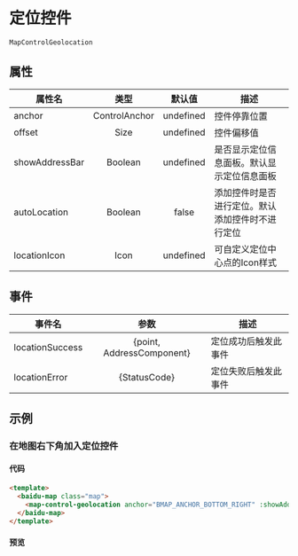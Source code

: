 # 定位控件

`MapControlGeolocation`

## 属性

|属性名|类型|默认值|描述|
|------|:---:|:---:|----|
|anchor|ControlAnchor|undefined|控件停靠位置|
|offset|Size|undefined|控件偏移值|
|showAddressBar|Boolean|undefined|是否显示定位信息面板。默认显示定位信息面板|
|autoLocation|Boolean|false|添加控件时是否进行定位。默认添加控件时不进行定位|
|locationIcon|Icon|undefined|可自定义定位中心点的Icon样式|

## 事件
|事件名|参数|描述|
|------|:---:|----|
|locationSuccess|{point, AddressComponent}|定位成功后触发此事件|
|locationError|{StatusCode}|定位失败后触发此事件|

## 示例

### 在地图右下角加入定位控件

#### 代码

```html
<template>
  <baidu-map class="map">
    <map-control-geolocation anchor="BMAP_ANCHOR_BOTTOM_RIGHT" :showAddressBar="true" :autoLocation="true"/>
  </baidu-map>
</template>
```

#### 预览

<doc-preview>
  <baidu-map slot="map" class="map">
    <map-control-geolocation anchor="BMAP_ANCHOR_BOTTOM_RIGHT" :showAddressBar="true" :autoLocation="true"/>
  </baidu-map>
</doc-preview>
